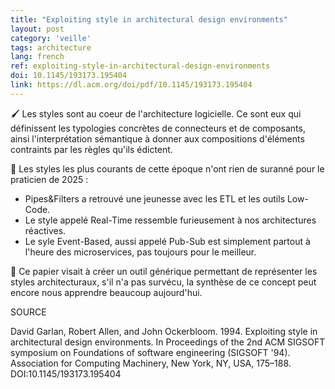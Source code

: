 ```yaml
---
title: "Exploiting style in architectural design environments"
layout: post
category: 'veille'
tags: architecture
lang: french
ref: exploiting-style-in-architectural-design-environments
doi: 10.1145/193173.195404
link: https://dl.acm.org/doi/pdf/10.1145/193173.195404
---
```


🖌️ Les styles sont au coeur de l'architecture logicielle. Ce sont eux qui définissent les typologies concrètes de connecteurs et de composants, ainsi l'interprétation sémantique à donner aux compositions d'éléments contraints par les règles qu'ils édictent.

🌅 Les styles les plus courants de cette époque n'ont rien de suranné pour le praticien de 2025 : 
- Pipes&Filters a retrouvé une jeunesse avec les ETL et les outils Low-Code. 
- Le style appelé Real-Time ressemble furieusement à nos architectures réactives.
- Le syle Event-Based, aussi appelé Pub-Sub est simplement partout à l'heure des microservices, pas toujours pour le meilleur.

🔧 Ce papier visait à créer un outil générique permettant de représenter les styles architecturaux, s'il n'a pas survécu, la synthèse de ce concept peut encore nous apprendre beaucoup aujourd'hui.

SOURCE

David Garlan, Robert Allen, and John Ockerbloom. 1994. Exploiting style in architectural design environments. In Proceedings of the 2nd ACM SIGSOFT symposium on Foundations of software engineering (SIGSOFT '94). Association for Computing Machinery, New York, NY, USA, 175–188. DOI:10.1145/193173.195404